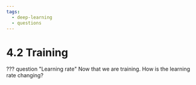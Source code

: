 ```yaml
---
tags:
  - deep-learning
  - questions
---
```

# 4.2 Training

??? question "Learning rate"
    Now that we are training. How is the learning rate changing?
